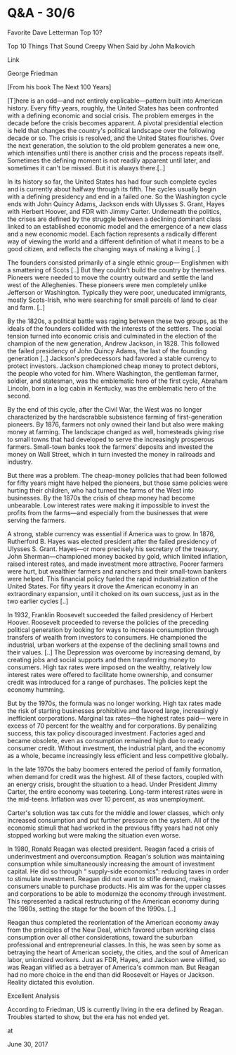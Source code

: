 # Q&A - 30/6
Favorite Dave Letterman Top 10?

Top 10 Things That Sound Creepy When Said by John Malkovich 

Link

George Friedman

[From his book The Next 100 Years]

[T]here is an odd—and not entirely explicable—pattern built into American history. Every fifty years, roughly, the United States has been confronted with a defining economic and social crisis. The problem emerges in the decade before the crisis becomes apparent. A pivotal presidential election is held that changes the country's political landscape over the following decade or so. The crisis is resolved, and the United States flourishes. Over the next generation, the solution to the old problem generates a new one, which intensifies until there is another crisis and the process repeats itself. Sometimes the defining moment is not readily apparent until later, and sometimes it can't be missed. But it is always there.[..]

In its history so far, the United States has had four such complete cycles and is currently about halfway through its fifth. The cycles usually begin with a defining presidency and end in a failed one. So the Washington cycle ends with John Quincy Adams, Jackson ends with Ulysses S. Grant, Hayes with Herbert Hoover, and FDR with Jimmy Carter. Underneath the politics, the crises are defined by the struggle between a declining dominant class linked to an established economic model and the emergence of a new class and a new economic model. Each faction represents a radically different way of viewing the world and a different definition of what it means to be a good citizen, and reflects the changing ways of making a living [..]

The founders consisted primarily of a single ethnic group— Englishmen with a smattering of Scots [..] But they couldn't build the country by themselves. Pioneers were needed to move the country outward and settle the land west of the Alleghenies. These pioneers were men completely unlike Jefferson or Washington. Typically they were poor, uneducated immigrants, mostly Scots-Irish, who were searching for small parcels of land to clear and farm. [..]

By the 1820s, a political battle was raging between these two groups, as the ideals of the founders collided with the interests of the settlers. The social tension turned into economic crisis and culminated in the election of the champion of the new generation, Andrew Jackson, in 1828. This followed the failed presidency of John Quincy Adams, the last of the founding generation [..] Jackson's predecessors had favored a stable currency to protect investors. Jackson championed cheap money to protect debtors, the people who voted for him. Where Washington, the gentleman farmer, soldier, and statesman, was the emblematic hero of the first cycle, Abraham Lincoln, born in a log cabin in Kentucky, was the emblematic hero of the second.

By the end of this cycle, after the Civil War, the West was no longer characterized by the hardscrabble subsistence farming of first-generation pioneers. By 1876, farmers not only owned their land but also were making money at farming. The landscape changed as well, homesteads giving rise to small towns that had developed to serve the increasingly prosperous farmers. Small-town banks took the farmers’ deposits and invested the money on Wall Street, which in turn invested the money in railroads and industry.

But there was a problem. The cheap-money policies that had been followed for fifty years might have helped the pioneers, but those same policies were hurting their children, who had turned the farms of the West into businesses. By the 1870s the crisis of cheap money had become unbearable. Low interest rates were making it impossible to invest the profits from the farms—and especially from the businesses that were serving the farmers.

A strong, stable currency was essential if America was to grow. In 1876, Rutherford B. Hayes was elected president after the failed presidency of Ulysses S. Grant. Hayes—or more precisely his secretary of the treasury, John Sherman—championed money backed by gold, which limited inflation, raised interest rates, and made investment more attractive. Poorer farmers were hurt, but wealthier farmers and ranchers and their small-town bankers were helped. This financial policy fueled the rapid industrialization of the United States. For fifty years it drove the American economy in an extraordinary expansion, until it choked on its own success, just as in the two earlier cycles [..]

In 1932, Franklin Roosevelt succeeded the failed presidency of Herbert Hoover. Roosevelt proceeded to reverse the policies of the preceding political generation by looking for ways to increase consumption through transfers of wealth from investors to consumers. He championed the industrial, urban workers at the expense of the declining small towns and their values. [..] The Depression was overcome by increasing demand, by creating jobs and social supports and then transferring money to consumers. High tax rates were imposed on the wealthy, relatively low interest rates were offered to facilitate home ownership, and consumer credit was introduced for a range of purchases. The policies kept the economy humming.

But by the 1970s, the formula was no longer working. High tax rates made the risk of starting businesses prohibitive and favored large, increasingly inefficient corporations. Marginal tax rates—the highest rates paid— were in excess of 70 percent for the wealthy and for corporations. By penalizing success, this tax policy discouraged investment. Factories aged and became obsolete, even as consumption remained high due to ready consumer credit. Without investment, the industrial plant, and the economy as a whole, became increasingly less efficient and less competitive globally.

In the late 1970s the baby boomers entered the period of family formation, when demand for credit was the highest. All of these factors, coupled with an energy crisis, brought the situation to a head. Under President Jimmy Carter, the entire economy was teetering. Long-term interest rates were in the mid-teens. Inflation was over 10 percent, as was unemployment.

Carter's solution was tax cuts for the middle and lower classes, which only increased consumption and put further pressure on the system. All of the economic stimuli that had worked in the previous fifty years had not only stopped working but were making the situation even worse.

In 1980, Ronald Reagan was elected president. Reagan faced a crisis of underinvestment and overconsumption. Reagan's solution was maintaining consumption while simultaneously increasing the amount of investment capital. He did so through “ supply-side economics”: reducing taxes in order to stimulate investment. Reagan did not want to stifle demand, making consumers unable to purchase products. His aim was for the upper classes and corporations to be able to modernize the economy through investment. This represented a radical restructuring of the American economy during the 1980s, setting the stage for the boom of the 1990s. [..]

Reagan thus completed the reorientation of the American economy away from the principles of the New Deal, which favored urban working class consumption over all other considerations, toward the suburban professional and entrepreneurial classes. In this, he was seen by some as betraying the heart of American society, the cities, and the soul of American labor, unionized workers. Just as FDR, Hayes, and Jackson were vilified, so was Reagan vilified as a betrayer of America's common man. But Reagan had no more choice in the end than did Roosevelt or Hayes or Jackson. Reality dictated this evolution.

Excellent Analysis

According to Friedman, US is currently living in the era defined by Reagan. Troubles started to show, but the era has not ended yet. 







at

June 30, 2017















